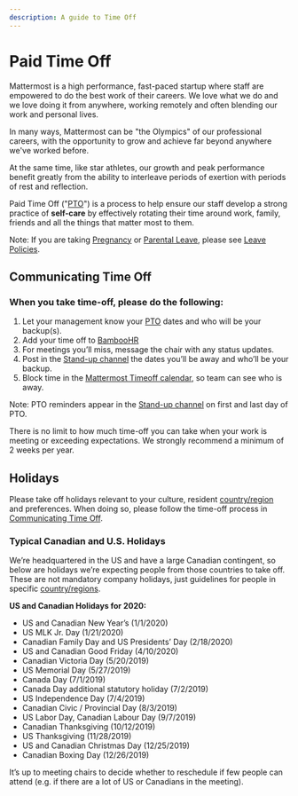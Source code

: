 ```yaml
---
description: A guide to Time Off
---
```


# Paid Time Off

Mattermost is a high performance, fast-paced startup where staff are empowered to do the best work of their careers. We love what we do and we love doing it from anywhere, working remotely and often blending our work and personal lives. 

In many ways, Mattermost can be "the Olympics" of our professional careers, with the opportunity to grow and achieve far beyond anywhere we've worked before. 

At the same time, like star athletes, our growth and peak performance benefit greatly from the ability to interleave periods of exertion with periods of rest and reflection. 

Paid Time Off \("[PTO](../../../company/about-mattermost/list-of-terms.md#pto-or-paid-time-off)"\) is a process to help ensure our staff develop a strong practice of **self-care** by effectively rotating their time around work, family, friends and all the things that matter most to them.

Note: If you are taking [Pregnancy](leaves-of-absence/pregnancy-leave.md) or [Parental Leave](leaves-of-absence/pregnancy-leave.md), please see [Leave Policies](leaves-of-absence/). 

## **Communicating Time Off**

### When you take time-off, please do the following:

1. Let your management know your [PTO](../../../company/about-mattermost/list-of-terms.md#pto-or-paid-time-off) dates and who will be your backup\(s\). 
2. Add your time off to [BambooHR ](https://mattermost.bamboohr.com/)
3. For meetings you’ll miss, message the chair with any status updates.
4. Post in the [Stand-up channel](https://community.mattermost.com/private-core/channels/stand-up) the dates you’ll be away and who’ll be your backup.
5. Block time in the [Mattermost Timeoff calendar](https://calendar.google.com/calendar/embed?src=mattermost.com_mg3nulgf6e70e50ohlq2rrkcnc%40group.calendar.google.com&ctz=America%2FLos_Angeles), so team can see who is away.

Note: PTO reminders appear in the [Stand-up channel](https://community.mattermost.com/private-core/channels/stand-up) on first and last day of PTO. 

There is no limit to how much time-off you can take when your work is meeting or exceeding expectations. We strongly recommend a minimum of 2 weeks per year.

## Holidays

Please take off holidays relevant to your culture, resident [country/region](../../../company/about-mattermost/list-of-terms.md#country-region) and preferences. When doing so, please follow the time-off process in [Communicating Time Off](paid-time-off.md#communicating-time-off).

### Typical Canadian and U.S. Holidays

We’re headquartered in the US and have a large Canadian contingent, so below are holidays we’re expecting people from those countries to take off. These are not mandatory company holidays, just guidelines for people in specific [country/regions](../../../company/about-mattermost/list-of-terms.md#country-region). 

**US and Canadian Holidays for 2020:**

* US and Canadian New Year’s \(1/1/2020\)
* US MLK Jr. Day \(1/21/2020\)
* Canadian Family Day and US Presidents’ Day \(2/18/2020\)
* US and Canadian Good Friday \(4/10/2020\)
* Canadian Victoria Day \(5/20/2019\)
* US Memorial Day \(5/27/2019\)
* Canada Day \(7/1/2019\)
* Canada Day additional statutory holiday \(7/2/2019\)
* US Independence Day \(7/4/2019\)
* Canadian Civic / Provincial Day \(8/3/2019\)
* US Labor Day, Canadian Labour Day \(9/7/2019\)
* Canadian Thanksgiving \(10/12/2019\)
* US Thanksgiving \(11/28/2019\)
* US and Canadian Christmas Day \(12/25/2019\)
* Canadian Boxing Day \(12/26/2019\)

It’s up to meeting chairs to decide whether to reschedule if few people can attend \(e.g. if there are a lot of US or Canadians in the meeting\).  


